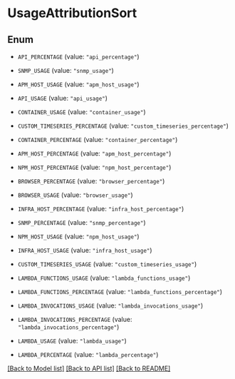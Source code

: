 # UsageAttributionSort

## Enum

- `API_PERCENTAGE` (value: `"api_percentage"`)

- `SNMP_USAGE` (value: `"snmp_usage"`)

- `APM_HOST_USAGE` (value: `"apm_host_usage"`)

- `API_USAGE` (value: `"api_usage"`)

- `CONTAINER_USAGE` (value: `"container_usage"`)

- `CUSTOM_TIMESERIES_PERCENTAGE` (value: `"custom_timeseries_percentage"`)

- `CONTAINER_PERCENTAGE` (value: `"container_percentage"`)

- `APM_HOST_PERCENTAGE` (value: `"apm_host_percentage"`)

- `NPM_HOST_PERCENTAGE` (value: `"npm_host_percentage"`)

- `BROWSER_PERCENTAGE` (value: `"browser_percentage"`)

- `BROWSER_USAGE` (value: `"browser_usage"`)

- `INFRA_HOST_PERCENTAGE` (value: `"infra_host_percentage"`)

- `SNMP_PERCENTAGE` (value: `"snmp_percentage"`)

- `NPM_HOST_USAGE` (value: `"npm_host_usage"`)

- `INFRA_HOST_USAGE` (value: `"infra_host_usage"`)

- `CUSTOM_TIMESERIES_USAGE` (value: `"custom_timeseries_usage"`)

- `LAMBDA_FUNCTIONS_USAGE` (value: `"lambda_functions_usage"`)

- `LAMBDA_FUNCTIONS_PERCENTAGE` (value: `"lambda_functions_percentage"`)

- `LAMBDA_INVOCATIONS_USAGE` (value: `"lambda_invocations_usage"`)

- `LAMBDA_INVOCATIONS_PERCENTAGE` (value: `"lambda_invocations_percentage"`)

- `LAMBDA_USAGE` (value: `"lambda_usage"`)

- `LAMBDA_PERCENTAGE` (value: `"lambda_percentage"`)

[[Back to Model list]](../README.md#documentation-for-models) [[Back to API list]](../README.md#documentation-for-api-endpoints) [[Back to README]](../README.md)
